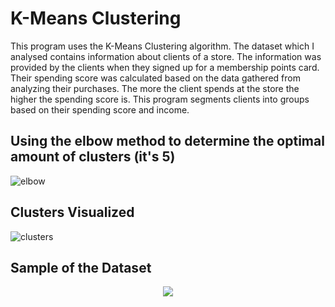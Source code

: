 # K-Means Clustering


This program uses the K-Means Clustering algorithm. The dataset which I analysed contains information about clients of a store. The information was provided by the clients when they signed up for a membership points card. Their spending score was calculated based on the data gathered from analyzing their purchases. The more the client spends at the store the higher the spending score is. This program segments clients into groups based on their spending score and income.

## Using the elbow method to determine the optimal amount of clusters (it's 5)

![elbow](https://user-images.githubusercontent.com/24882037/43733919-2f0a2756-9984-11e8-9c2d-72eb012813ac.png)

## Clusters Visualized
![clusters](https://user-images.githubusercontent.com/24882037/43733920-2f2b64fc-9984-11e8-9d28-5238e26b3833.png)

## Sample of the Dataset 
<p align="center">
  <img src="https://user-images.githubusercontent.com/24882037/43733922-2f575288-9984-11e8-9915-4768c83c5c08.PNG">
</p>
